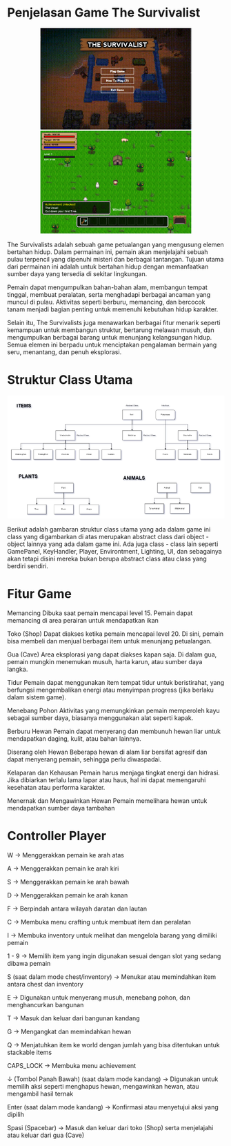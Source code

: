 # Penjelasan Game The Survivalist

<div align="center">
  <img src="img/menu.png" width="350px">
  <img src="img/gameplay.png" width="350px">
</div>

The Survivalists adalah sebuah game petualangan yang mengusung elemen bertahan hidup. Dalam permainan ini, pemain akan menjelajahi sebuah pulau terpencil yang dipenuhi misteri dan berbagai tantangan. Tujuan utama dari permainan ini adalah untuk bertahan hidup dengan memanfaatkan sumber daya yang tersedia di sekitar lingkungan.

Pemain dapat mengumpulkan bahan-bahan alam, membangun tempat tinggal, membuat peralatan, serta menghadapi berbagai ancaman yang muncul di pulau. Aktivitas seperti berburu, memancing, dan bercocok tanam menjadi bagian penting untuk memenuhi kebutuhan hidup karakter.

Selain itu, The Survivalists juga menawarkan berbagai fitur menarik seperti kemampuan untuk membangun struktur, bertarung melawan musuh, dan mengumpulkan berbagai barang untuk menunjang kelangsungan hidup. Semua elemen ini berpadu untuk menciptakan pengalaman bermain yang seru, menantang, dan penuh eksplorasi.

# Struktur Class Utama

<div align="center">
  <img src="img/class.png" width="700px">
</div>

Berikut adalah gambaran struktur class utama yang ada dalam game ini class yang digambarkan di atas merupakan abstract class dari object - object lainnya yang ada dalam game ini.
Ada juga class - class lain seperti GamePanel, KeyHandler, Player, Environtment, Lighting, UI, dan sebagainya akan tetapi disini mereka bukan berupa abstract class atau class yang berdiri sendiri.

# Fitur Game
Memancing
Dibuka saat pemain mencapai level 15. Pemain dapat memancing di area perairan untuk mendapatkan ikan

Toko (Shop)
Dapat diakses ketika pemain mencapai level 20. Di sini, pemain bisa membeli dan menjual berbagai item untuk menunjang petualangan.

Gua (Cave)
Area eksplorasi yang dapat diakses kapan saja. Di dalam gua, pemain mungkin menemukan musuh, harta karun, atau sumber daya langka.

Tidur
Pemain dapat menggunakan item tempat tidur untuk beristirahat, yang berfungsi mengembalikan energi atau menyimpan progress (jika berlaku dalam sistem game).

Menebang Pohon
Aktivitas yang memungkinkan pemain memperoleh kayu sebagai sumber daya, biasanya menggunakan alat seperti kapak.

Berburu Hewan
Pemain dapat menyerang dan membunuh hewan liar untuk mendapatkan daging, kulit, atau bahan lainnya.

Diserang oleh Hewan
Beberapa hewan di alam liar bersifat agresif dan dapat menyerang pemain, sehingga perlu diwaspadai.

Kelaparan dan Kehausan
Pemain harus menjaga tingkat energi dan hidrasi. Jika dibiarkan terlalu lama lapar atau haus, hal ini dapat memengaruhi kesehatan atau performa karakter.

Menernak dan Mengawinkan Hewan
Pemain memelihara hewan untuk mendapatkan sumber daya tambahan


# Controller Player
W → Menggerakkan pemain ke arah atas

A → Menggerakkan pemain ke arah kiri

S → Menggerakkan pemain ke arah bawah

D → Menggerakkan pemain ke arah kanan

F → Berpindah antara wilayah daratan dan lautan

C → Membuka menu crafting untuk membuat item dan peralatan

I → Membuka inventory untuk melihat dan mengelola barang yang dimiliki pemain

1 - 9 → Memilih item yang ingin digunakan sesuai dengan slot yang sedang dibawa pemain

S (saat dalam mode chest/inventory) → Menukar atau memindahkan item antara chest dan inventory

E → Digunakan untuk menyerang musuh, menebang pohon, dan menghancurkan bangunan

T → Masuk dan keluar dari bangunan kandang

G → Mengangkat dan memindahkan hewan

Q → Menjatuhkan item ke world dengan jumlah yang bisa ditentukan untuk stackable items

CAPS_LOCK → Membuka menu achievement

↓ (Tombol Panah Bawah) (saat dalam mode kandang) → Digunakan untuk memilih aksi seperti menghapus hewan, mengawinkan hewan, atau mengambil hasil ternak

Enter (saat dalam mode kandang) → Konfirmasi atau menyetujui aksi yang dipilih

Spasi (Spacebar) → Masuk dan keluar dari toko (Shop) serta menjelajahi atau keluar dari gua (Cave)
